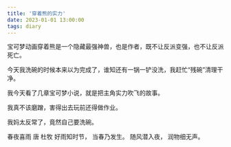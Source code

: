 ```yaml
---
title: '穿着熊的实力'
date: 2023-01-01 13:00:00
tags: diary
---
```

宝可梦动画穿着熊是一个隐藏最强神兽，也是作者，既不让反派变强，也不让反派死亡。

今天我洗碗的时候本来以为完成了，谁知还有一锅一铲没洗，我赶忙“残碗”清理干净。

我今天看了几章宝可梦小说，就是把主角实力吹飞的故事。

我真不该磨蹭，害得出去玩前还得做作业。

我妈太反常了，竟然自己要洗碗。

春夜喜雨 唐 杜牧
好雨知时节，
当春乃发生。
随风潜入夜，
润物细无声。
